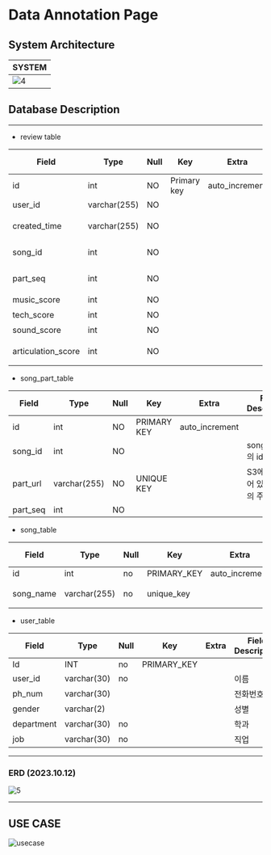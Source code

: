 # Data Annotation Page


## System Architecture

|SYSTEM|
|---|
|![4](https://github.com/dalabdgw/Data_Acquisition_Application/assets/135303032/0d12769c-6940-406a-b208-a74d7e9c31c7)|

## Database Description
<hr>

- review table

| Field              | Type         | Null | Key         | Extra          | Field Description |
|--------------------|--------------|------|-------------|----------------|-------------------|
| id                 | int          | NO   | Primary key | auto_increment |                   |
| user_id            | varchar(255) | NO   |             |                | 유저 아이디            |
| created_time       | varchar(255) | NO   |             |                | 만들어진 날, 시각        |
| song_id            | int          | NO   |             |                | 노래 테이블 id         |
| part_seq           | int          | NO   |             |                | 몇번 째 파트인지?        |
| music_score        | int          | NO   |             |                | 음악 점수             |
| tech_score         | int          | NO   |             |                | 기술 점수             |
| sound_score        | int          | NO   |             |                | 소리 점수             |
| articulation_score | int          | NO   |             |                | 아티큘레이션 점수         |

- song_part_table
 
| Field    | Type         | Null | Key         | Extra          | Field Description  |
|----------|--------------|------|-------------|----------------|--------------------|
| id       | int          | NO   | PRIMARY KEY | auto_increment |                    |
| song_id  | int          | NO   |             |                | song_table의 id     |
| part_url | varchar(255) | NO   | UNIQUE KEY  |                | S3에 저장되어 있는 파일의 주소 |
| part_seq | int          | NO   |             |                |                    |

- song_table

| Field     | Type         | Null | Key         | Extra          | Field Description |
|-----------|--------------|------|-------------|----------------|-------------------|
| id        | int          | no   | PRIMARY_KEY | auto_increment |                   |
| song_name | varchar(255) | no   | unique_key  |                | 노래 이름 저장          |

- user_table

| Field      | Type        | Null | Key         | Extra | Field Description |
|------------|-------------|------|-------------|-------|-------------------|
| Id         | INT         | no   | PRIMARY_KEY |       |                   |
| user_id    | varchar(30) | no   |             |       | 이름                |
| ph_num     | varchar(30) |      |             |       | 전화번호              |
| gender     | varchar(2)  |      |             |       | 성별                |
| department | varchar(30) | no   |             |       | 학과                |
| job        | varchar(30) | no   |             |       | 직업                |

<hr>

### ERD  (2023.10.12)
![5](https://github.com/dalabdgw/Data_Acquisition_Application/assets/135303032/33025671-a8d1-4b57-9f15-83d18054849b)

    
<hr>

## USE CASE
![usecase](https://github.com/dalabdgw/Data_Acquisition_Application/assets/135303032/8b0f7fde-f617-465d-979f-3ef06a32fa06)




